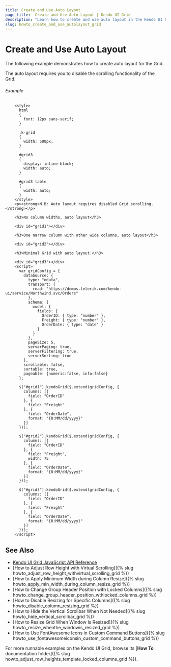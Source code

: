 ```yaml
---
title: Create and Use Auto Layout
page_title:  Create and Use Auto Layout | Kendo UI Grid
description: "Learn how to create and use auto layout in the Kendo UI Grid widget."
slug: howto_create_and_use_autolayout_grid
---
```


# Create and Use Auto Layout

The following example demonstrates how to create auto layout for the Grid.

The auto layout requires you to disable the scrolling functionality of the Grid.

###### Example

```dojo
    <style>
      html
      {
        font: 12px sans-serif;
      }

      .k-grid
      {
        width: 500px;
      }

      #grid3
      {
        display: inline-block;
        width: auto;    
      }

      #grid3 table
      {
        width: auto;
      }
    </style>
    <p><strong>N.B: Auto layout requires disabled Grid scrolling.</strong></p>

    <h3>No column widths, auto layout</h3>

    <div id="grid1"></div>

    <h3>One narrow column with other wide columns, auto layout</h3>

    <div id="grid2"></div>

    <h3>Minimal Grid with auto layout.</h3>

    <div id="grid3"></div>
    <script>
      var gridConfig = {
        dataSource: {
          type: "odata",
          transport: {
            read: "https://demos.telerik.com/kendo-ui/service/Northwind.svc/Orders"
          },
          schema: {
            model: {
              fields: {
                OrderID: { type: "number" },
                Freight: { type: "number" },
                OrderDate: { type: "date" }
              }
            }
          },
          pageSize: 5,
          serverPaging: true,
          serverFiltering: true,
          serverSorting: true
        },
        scrollable: false,
        sortable: true,
        pageable: {numeric:false, info:false}
      };

      $("#grid1").kendoGrid($.extend(gridConfig, {
        columns: [{
          field: "OrderID"
        }, {
          field: "Freight"
        }, {
          field: "OrderDate",
          format: "{0:MM/dd/yyyy}"
        }]
      }));

      $("#grid2").kendoGrid($.extend(gridConfig, {
        columns: [{
          field: "OrderID"
        }, {
          field: "Freight",
          width: 75
        }, {
          field: "OrderDate",
          format: "{0:MM/dd/yyyy}"
        }]
      }));

      $("#grid3").kendoGrid($.extend(gridConfig, {
        columns: [{
          field: "OrderID"
        }, {
          field: "Freight"
        }, {
          field: "OrderDate",
          format: "{0:MM/dd/yyyy}"
        }]
      }));
    </script>
```

## See Also

* [Kendo UI Grid JavaScript API Reference](/api/javascript/ui/grid)
* [How to Adjust Row Height with Virtual Scrolling]({% slug howto_adjust_row_height_withvirtual_scrolling_grid %})
* [How to Apply Minimum Width during Column Resize]({% slug howto_apply_min_width_during_column_resize_grid %})
* [How to Change Group Header Position with Locked Columns]({% slug howto_change_group_header_position_wthlocked_columns_grid %})
* [How to Disable Resizing for Specific Columns]({% slug howto_disable_column_resizing_grid %})
* [How to Hide the Vertical Scrollbar When Not Needed]({% slug howto_hide_vertical_scrollbar_grid %})
* [How to Resize Grid When Window Is Resized]({% slug howto_resize_whenthe_windowis_resized_grid %})
* [How to Use FontAwesome Icons in Custom Command Buttons]({% slug howto_use_fontawesomeiconsin_custom_command_buttons_grid %})

For more runnable examples on the Kendo UI Grid, browse its [**How To** documentation folder]({% slug howto_adjust_row_heights_template_locked_columns_grid %}).
